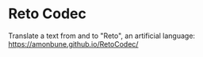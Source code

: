 # Reto Codec

Translate a text from and to "Reto", an artificial language: https://amonbune.github.io/RetoCodec/
